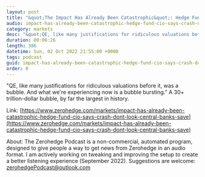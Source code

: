 ```yaml
---
layout: post
title: "&quot;The Impact Has Already Been Catastrophic&quot;: Hedge Fund CIO Says &quot;This Crash, Don't Look For Central Banks To Save Us&quot;"
audio: impact-has-already-been-catastrophic-hedge-fund-cio-says-crash-dont-look-central-banks-save-0
category: markets
desc: "&quot;QE, like many justifications for ridiculous valuations before it, was a bubble. And what we're experiencing now is a bubble bursting.&quot; A 30+ trillion-dollar bubble, by far the largest in history. "
duration: 00:06:26
length: 386
datetime: Sun, 02 Oct 2022 21:55:00 +0000
tags: podcast
guid: impact-has-already-been-catastrophic-hedge-fund-cio-says-crash-dont-look-central-banks-save-0
order: 0
---
```

&quot;QE, like many justifications for ridiculous valuations before it, was a bubble. And what we're experiencing now is a bubble bursting.&quot; A 30+ trillion-dollar bubble, by far the largest in history. 

Link: [https://www.zerohedge.com/markets/impact-has-already-been-catastrophic-hedge-fund-cio-says-crash-dont-look-central-banks-save](https://www.zerohedge.com/markets/impact-has-already-been-catastrophic-hedge-fund-cio-says-crash-dont-look-central-banks-save)

About: The Zerohedge Podcast is a non-commercial, automated program, designed to give people a way to get news from Zerohedge in an audio format.  I am actively working on tweaking and improving the setup to create a better listening experience (September 2022).  Suggestions are welcome: [zerohedgePodcast@outlook.com](mailto:zerohedgePodcast@outlook.com)